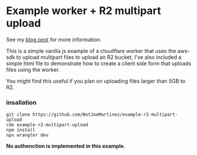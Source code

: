 # Example worker + R2 multipart upload 

See my [blog post](https://notjoemartinez.com/blog/cloudflare_r2_multipart_upload_s3sdk/) for more information.

This is a simple vanilla js example of a cloudflare worker 
that uses the aws-sdk to upload multipart files to upload an R2 bucket, I've also included a simple html 
file to demonstrate how to create a client side form that 
uploads files using the worker.

You might find this useful if you plan on uploading 
files larger than 5GB to R2.


### insallation
```
git clone https://github.com/NotJoeMartinez/example-r2-multipart-upload
cde example-r2-multipart-upload
npm install
npx wrangler dev 
```

**No authenction is implemented in this example.** 